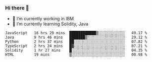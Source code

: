 ### Hi there 👋

<!--
**mathcodeman/mathcodeman** is a ✨ _special_ ✨ repository because its `README.md` (this file) appears on your GitHub profile.

Here are some ideas to get you started:

- 🔭 I’m currently working on ...
- 🌱 I’m currently learning ...
- 👯 I’m looking to collaborate on ...
- 🤔 I’m looking for help with ...
- 💬 Ask me about ...
- 📫 How to reach me: ...
- 😄 Pronouns: ...
- ⚡ Fun fact: ...
-->

- 🔭 I’m currently working in IBM
- 🌱 I’m currently learning Solidity, Java

<!--START_SECTION:waka-->

```text
JavaScript   16 hrs 29 mins  ████████████▒░░░░░░░░░░░░   49.17 %
Java         9 hrs 46 mins   ███████▒░░░░░░░░░░░░░░░░░   29.12 %
Python       2 hrs 37 mins   ██░░░░░░░░░░░░░░░░░░░░░░░   07.82 %
TypeScript   2 hrs 24 mins   █▓░░░░░░░░░░░░░░░░░░░░░░░   07.21 %
Solidity     1 hr 27 mins    █░░░░░░░░░░░░░░░░░░░░░░░░   04.35 %
HTML         19 mins         ▒░░░░░░░░░░░░░░░░░░░░░░░░   00.98 %
```

<!--END_SECTION:waka-->
